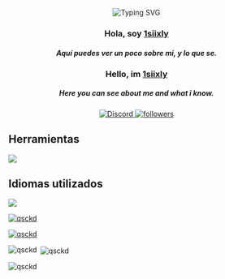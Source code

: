 <p align="center">
<img src="https://readme-typing-svg.demolab.com?font=Fira+Code&duration=4967&pause=1000&color=3FF74A&width=435&lines=HTML+Developer;Jr+CSS+Developer;Minecraft+server+configurator;Discord+server+configurator;Discord+bot+creator;Owner+of+the+Zurix+Network;Owner+of+the+MazeMC+Network;Owner+of+the+GGPanda+Bot" alt="Typing SVG" /></a>
</p>

<h3 align="center">Hola, soy <a href="https://github.com/qsckd">1siixly</a></h3>
<h5 align="center">Aquí puedes ver un poco sobre mi, y lo que se.</h5>

<h3 align="center">Hello, im <a href="https://github.com/qsckd">1siixly</a></h3>
<h5 align="center">Here you can see about me and what i know.</h5>

<p align="center">
  <a href="https://discord.gg/imanity"><img alt="Discord" title="Discord" src="https://img.shields.io/badge/-Discord-7289DA?style=for-the-badge&logo=discord&logoColor=white"/>
   <a href="https://github.com/qsckd"><img alt="followers" title="Github" src="https://img.shields.io/github/followers/qSckd?color=236ad3&style=for-the-badge&logo=github&label=Follow"/></a>
 </p>
 
## Herramientas
<p align="left"> <a href="https://github.com/qSckd"><img src="https://skillicons.dev/icons?i=vscode,idea,python,java,mongodb,python,redis,mysql,discord,nodejs,discordjs,js,html,css"> </a> </p>


## Idiomas utilizados
<p align="left"> <a href="https://discord.gg/mazemc">
   <img align="center" src="https://github-readme-stats.vercel.app/api/top-langs/?username=qSckd&theme=dark&langs_count=8">
</p>
<p align="left"> <img src="https://komarev.com/ghpvc/?username=qsckd&label=Profile%20views&color=0e75b6&style=flat" alt="qsckd" /> </p>

<p align="left"> <a href="https://github.com/ryo-ma/github-profile-trophy"><img src="https://github-profile-trophy.vercel.app/?username=qsckd" alt="qsckd" /></a> </p>

<p><img align="left" src="https://github-readme-stats.vercel.app/api/top-langs?username=qsckd&show_icons=true&locale=en&layout=compact" alt="qsckd" /></p>

<p>&nbsp;<img align="center" src="https://github-readme-stats.vercel.app/api?username=qsckd&show_icons=true&locale=en" alt="qsckd" /></p>

<p><img align="center" src="https://github-readme-streak-stats.herokuapp.com/?user=qsckd&" alt="qsckd" /></p>
